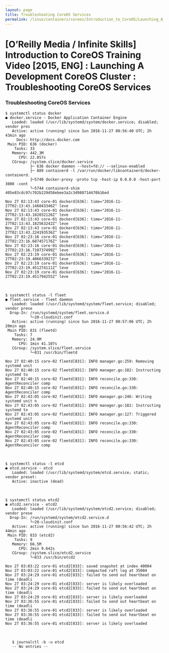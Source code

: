```yaml
---
layout: page
title: Troubleshooting CoreOS Services
permalink: /linux/containers/coreos/Introduction_to_CoreOS/Launching_A_Development_CoreOS_Cluster/Troubleshooting_CoreOS_Services/
---
```



# [O’Reilly Media / Infinite Skills] Introduction to CoreOS Training Video [2015, ENG] : Launching A Development CoreOS Cluster : Troubleshooting CoreOS Services



### Troubleshooting CoreOS Services


    $ systemctl status docker
    ● docker.service - Docker Application Container Engine
       Loaded: loaded (/usr/lib/systemd/system/docker.service; disabled; vendor pres
       Active: active (running) since Sun 2016-11-27 00:56:40 UTC; 2h 43min ago
         Docs: http://docs.docker.com
     Main PID: 636 (docker)
        Tasks: 33
       Memory: 442.3M
          CPU: 22.857s
       CGroup: /system.slice/docker.service
               ├─ 636 docker daemon --host=fd:// --selinux-enabled
               ├─ 889 containerd -l /var/run/docker/libcontainerd/docker-containerd.
               ├─5740 docker-proxy -proto tcp -host-ip 0.0.0.0 -host-port 3000 -cont
               └─5744 containerd-shim 405e83cdc97c702b229d58ebee3a2c3d988714470b16ed

    Nov 27 02:13:43 core-01 dockerd[636]: time="2016-11-27T02:13:43.146043346Z" leve
    Nov 27 02:13:43 core-01 dockerd[636]: time="2016-11-27T02:13:43.182032126Z" leve
    Nov 27 02:13:43 core-01 dockerd[636]: time="2016-11-27T02:13:43.182563242Z" leve
    Nov 27 02:13:43 core-01 dockerd[636]: time="2016-11-27T02:13:43.224193536Z" leve
    Nov 27 02:23:16 core-01 dockerd[636]: time="2016-11-27T02:23:16.687457176Z" leve
    Nov 27 02:23:16 core-01 dockerd[636]: time="2016-11-27T02:23:16.710737499Z" leve
    Nov 27 02:23:19 core-01 dockerd[636]: time="2016-11-27T02:23:19.406633927Z" leve
    Nov 27 02:23:19 core-01 dockerd[636]: time="2016-11-27T02:23:19.451274111Z" leve
    Nov 27 02:23:19 core-01 dockerd[636]: time="2016-11-27T02:23:19.451794255Z" leve

<br/>

    $ systemctl status -l fleet
    ● fleet.service - fleet daemon
       Loaded: loaded (/usr/lib/systemd/system/fleet.service; disabled; vendor prese
      Drop-In: /run/systemd/system/fleet.service.d
               └─20-cloudinit.conf
       Active: active (running) since Sun 2016-11-27 00:57:06 UTC; 2h 20min ago
     Main PID: 831 (fleetd)
        Tasks: 7
       Memory: 24.9M
          CPU: 1min 41.107s
       CGroup: /system.slice/fleet.service
               └─831 /usr/bin/fleetd

    Nov 27 02:40:15 core-02 fleetd[831]: INFO manager.go:259: Removing systemd unit
    Nov 27 02:40:15 core-02 fleetd[831]: INFO manager.go:182: Instructing systemd to
    Nov 27 02:40:15 core-02 fleetd[831]: INFO reconcile.go:330: AgentReconciler comp
    Nov 27 02:40:15 core-02 fleetd[831]: INFO reconcile.go:330: AgentReconciler comp
    Nov 27 02:43:05 core-02 fleetd[831]: INFO manager.go:246: Writing systemd unit n
    Nov 27 02:43:05 core-02 fleetd[831]: INFO manager.go:182: Instructing systemd to
    Nov 27 02:43:05 core-02 fleetd[831]: INFO manager.go:127: Triggered systemd unit
    Nov 27 02:43:05 core-02 fleetd[831]: INFO reconcile.go:330: AgentReconciler comp
    Nov 27 02:43:05 core-02 fleetd[831]: INFO reconcile.go:330: AgentReconciler comp
    Nov 27 02:43:05 core-02 fleetd[831]: INFO reconcile.go:330: AgentReconciler comp


<br/>

    $ systemctl status -l etcd
    ● etcd.service - etcd
       Loaded: loaded (/usr/lib/systemd/system/etcd.service; static; vendor preset:
       Active: inactive (dead)

<br/>

    $ systemctl status etcd2
    ● etcd2.service - etcd2
       Loaded: loaded (/usr/lib/systemd/system/etcd2.service; disabled; vendor prese
      Drop-In: /run/systemd/system/etcd2.service.d
               └─20-cloudinit.conf
       Active: active (running) since Sun 2016-11-27 00:56:42 UTC; 2h 44min ago
     Main PID: 833 (etcd2)
        Tasks: 9
       Memory: 66.5M
          CPU: 2min 9.642s
       CGroup: /system.slice/etcd2.service
               └─833 /usr/bin/etcd2

    Nov 27 03:03:22 core-01 etcd2[833]: saved snapshot at index 40004
    Nov 27 03:03:22 core-01 etcd2[833]: compacted raft log at 35004
    Nov 27 03:24:29 core-01 etcd2[833]: failed to send out heartbeat on time (deadli
    Nov 27 03:24:29 core-01 etcd2[833]: server is likely overloaded
    Nov 27 03:24:29 core-01 etcd2[833]: failed to send out heartbeat on time (deadli
    Nov 27 03:24:29 core-01 etcd2[833]: server is likely overloaded
    Nov 27 03:36:55 core-01 etcd2[833]: failed to send out heartbeat on time (deadli
    Nov 27 03:36:55 core-01 etcd2[833]: server is likely overloaded
    Nov 27 03:36:55 core-01 etcd2[833]: failed to send out heartbeat on time (deadli
    Nov 27 03:36:55 core-01 etcd2[833]: server is likely overloaded



<br/>

       $ journalctl -b -u etcd
       -- No entries --
